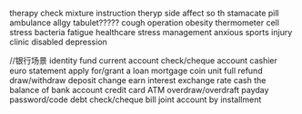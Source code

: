 therapy
check
mixture
instruction
theryp
side affect
so th
stamacate
pill
ambulance
allgy
tabulet?????
cough
operation
obesity
thermometer
cell
stress
bacteria
fatigue
healthcare
stress management
anxious
sports injury
clinic
disabled
depression

//银行场景
identity
fund
current account
check/cheque account
cashier
euro
statement
apply for/grant a loan
mortgage
coin
unit
full refund
draw/withdraw
deposit
change
earn interest
exchange rate
cash
the balance of bank account
credit card
ATM
overdraw/overdraft
payday
password/code
debt
check/cheque
bill
joint account
by installment